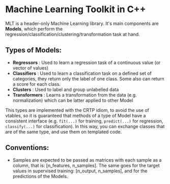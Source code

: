Machine Learning Toolkit in C++
=============

MLT is a header-only Machine Learning library.
It's main components are **Models**, which perform the regression/classification/clustering/transformation task at hand.

## Types of Models:
- **Regressors** : Used to learn a regression task of a continuous value (or vector of values)
- **Classifiers** : Used to learn a classification task on a defined set of categories, they return only the label of one class. Some also can return a score for each class.
- **Clusters** : Used to label and group unlabelled data
- **Transformers** : Learns a transformation from the data (e.g. normalization) which can be latter applied to other Model

This types are implemented with the CRTP idiom, to avoid the use of vtables, so it is guaranteed that methods of a type of Model have a consistent interface (e.g. `fit(...)` for training, `predict(...)` for regression, `classify(...)` for classification). In this way, you can exchange classes that are of the same type, and use them on templated code.

## Conventions:
- Samples are expected to be passed as matrices with each sample as a column, that is: [n_features, n_samples]. The same goes for the target values in supervised training: [n_output, n_samples], and for the predictions of the Models.

